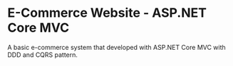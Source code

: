# E-Commerce Website - ASP.NET Core MVC

A basic e-commerce system that developed with ASP.NET Core MVC with DDD and CQRS pattern.
